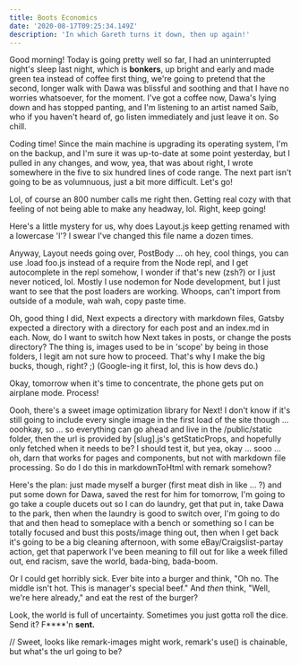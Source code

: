 ```yaml
---
title: Boots Economics
date: '2020-08-17T09:25:34.149Z'
description: 'In which Gareth turns it down, then up again!'
---
```


Good morning! Today is going pretty well so far, I had an uninterrupted night's sleep last night, which is **bonkers**, up bright and early and made green tea instead of coffee first thing, we're going to pretend that the second, longer walk with Dawa was blissful and soothing and that I have no worries whatsoever, for the moment. I've got a coffee now, Dawa's lying down and has stopped panting, and I'm listening to an artist named Saib, who if you haven't heard of, go listen immediately and just leave it on. So chill.

Coding time! Since the main machine is upgrading its operating system, I'm on the backup, and I'm sure it was up-to-date at some point yesterday, but I pulled in any changes, and wow, yea, that was about right, I wrote somewhere in the five to six hundred lines of code range. The next part isn't going to be as volumnuous, just a bit more difficult. Let's go!

Lol, of course an 800 number calls me right then. Getting real cozy with that feeling of not being able to make any headway, lol. Right, keep going!

Here's a little mystery for us, why does Layout.js keep getting renamed with a lowercase 'l'? I swear I've changed this file name a dozen times.

Anyway, Layout needs going over, PostBody ... oh hey, cool things, you can use .load foo.js instead of a require from the Node repl, and I get autocomplete in the repl somehow, I wonder if that's new (zsh?) or I just never noticed, lol. Mostly I use nodemon for Node development, but I just want to see that the post loaders are working. Whoops, can't import from outside of a module, wah wah, copy paste time.

Oh, good thing I did, Next expects a directory with markdown files, Gatsby expected a directory with a directory for each post and an index.md in each. Now, do I want to switch how Next takes in posts, or change the posts directory? The thing is, images used to be in 'scope' by being in those folders, I legit am not sure how to proceed. That's why I make the big bucks, though, right? ;) (Google-ing it first, lol, this is how devs do.)

Okay, tomorrow when it's time to concentrate, the phone gets put on airplane mode. Process!

Oooh, there's a sweet image optimization library for Next! I don't know if it's still going to include every single image in the first load of the site though ... ooohkay, so ... so everything can go ahead and live in the /public/static folder, then the url is provided by [slug].js's getStaticProps, and hopefully only fetched when it needs to be? I should test it, but yea, okay ... sooo ... oh, darn that works for pages and components, but not with markdown file processing. So do I do this in markdownToHtml with remark somehow?

Here's the plan: just made myself a burger (first meat dish in like ... ?) and put some down for Dawa, saved the rest for him for tomorrow, I'm going to go take a couple ducets out so I can do laundry, get that put in, take Dawa to the park, then when the laundry is good to switch over, I'm going to do that and then head to someplace with a bench or something so I can be totally focused and bust this posts/image thing out, then when I get back it's going to be a big cleaning afternoon, with some eBay/Craigslist-partay action, get that paperwork I've been meaning to fill out for like a week filled out, end racism, save the world, bada-bing, bada-boom.

Or I could get horribly sick. Ever bite into a burger and think, "Oh no. The middle isn't hot. This is manager's special beef." And _then_ think, "Well, we're here already," and eat the rest of the burger?

Look, the world is full of uncertainty. Sometimes you just gotta roll the dice. Send it? F\*\*\*\*'n **sent.**

// Sweet, looks like remark-images might work, remark's use() is chainable, but what's the url going to be?
